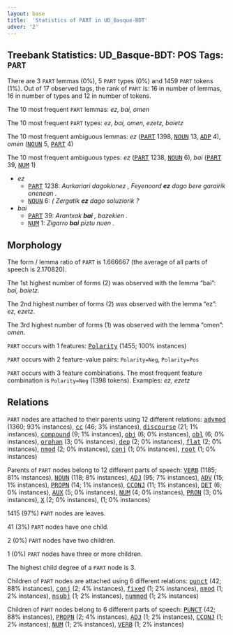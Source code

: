 ```yaml
---
layout: base
title:  'Statistics of PART in UD_Basque-BDT'
udver: '2'
---
```


## Treebank Statistics: UD_Basque-BDT: POS Tags: `PART`

There are 3 `PART` lemmas (0%), 5 `PART` types (0%) and 1459 `PART` tokens (1%).
Out of 17 observed tags, the rank of `PART` is: 16 in number of lemmas, 16 in number of types and 12 in number of tokens.

The 10 most frequent `PART` lemmas: <em>ez, bai, omen</em>

The 10 most frequent `PART` types:  <em>ez, bai, omen, ezetz, baietz</em>

The 10 most frequent ambiguous lemmas: <em>ez</em> (<tt><a href="eu_bdt-pos-PART.html">PART</a></tt> 1398, <tt><a href="eu_bdt-pos-NOUN.html">NOUN</a></tt> 13, <tt><a href="eu_bdt-pos-ADP.html">ADP</a></tt> 4), <em>omen</em> (<tt><a href="eu_bdt-pos-NOUN.html">NOUN</a></tt> 5, <tt><a href="eu_bdt-pos-PART.html">PART</a></tt> 4)

The 10 most frequent ambiguous types:  <em>ez</em> (<tt><a href="eu_bdt-pos-PART.html">PART</a></tt> 1238, <tt><a href="eu_bdt-pos-NOUN.html">NOUN</a></tt> 6), <em>bai</em> (<tt><a href="eu_bdt-pos-PART.html">PART</a></tt> 39, <tt><a href="eu_bdt-pos-NUM.html">NUM</a></tt> 1)


* <em>ez</em>
  * <tt><a href="eu_bdt-pos-PART.html">PART</a></tt> 1238: <em>Aurkariari dagokionez , Feyenoord <b>ez</b> dago bere garairik onenean .</em>
  * <tt><a href="eu_bdt-pos-NOUN.html">NOUN</a></tt> 6: <em>( Zergatik <b>ez</b> dago soluziorik ?</em>
* <em>bai</em>
  * <tt><a href="eu_bdt-pos-PART.html">PART</a></tt> 39: <em>Arantxak <b>bai</b> , bazekien .</em>
  * <tt><a href="eu_bdt-pos-NUM.html">NUM</a></tt> 1: <em>Zigarro <b>bai</b> piztu nuen .</em>

## Morphology

The form / lemma ratio of `PART` is 1.666667 (the average of all parts of speech is 2.170820).

The 1st highest number of forms (2) was observed with the lemma “bai”: <em>bai, baietz</em>.

The 2nd highest number of forms (2) was observed with the lemma “ez”: <em>ez, ezetz</em>.

The 3rd highest number of forms (1) was observed with the lemma “omen”: <em>omen</em>.

`PART` occurs with 1 features: <tt><a href="eu_bdt-feat-Polarity.html">Polarity</a></tt> (1455; 100% instances)

`PART` occurs with 2 feature-value pairs: `Polarity=Neg`, `Polarity=Pos`

`PART` occurs with 3 feature combinations.
The most frequent feature combination is `Polarity=Neg` (1398 tokens).
Examples: <em>ez, ezetz</em>


## Relations

`PART` nodes are attached to their parents using 12 different relations: <tt><a href="eu_bdt-dep-advmod.html">advmod</a></tt> (1360; 93% instances), <tt><a href="eu_bdt-dep-cc.html">cc</a></tt> (46; 3% instances), <tt><a href="eu_bdt-dep-discourse.html">discourse</a></tt> (21; 1% instances), <tt><a href="eu_bdt-dep-compound.html">compound</a></tt> (9; 1% instances), <tt><a href="eu_bdt-dep-obj.html">obj</a></tt> (6; 0% instances), <tt><a href="eu_bdt-dep-obl.html">obl</a></tt> (6; 0% instances), <tt><a href="eu_bdt-dep-orphan.html">orphan</a></tt> (3; 0% instances), <tt><a href="eu_bdt-dep-dep.html">dep</a></tt> (2; 0% instances), <tt><a href="eu_bdt-dep-flat.html">flat</a></tt> (2; 0% instances), <tt><a href="eu_bdt-dep-nmod.html">nmod</a></tt> (2; 0% instances), <tt><a href="eu_bdt-dep-conj.html">conj</a></tt> (1; 0% instances), <tt><a href="eu_bdt-dep-root.html">root</a></tt> (1; 0% instances)

Parents of `PART` nodes belong to 12 different parts of speech: <tt><a href="eu_bdt-pos-VERB.html">VERB</a></tt> (1185; 81% instances), <tt><a href="eu_bdt-pos-NOUN.html">NOUN</a></tt> (118; 8% instances), <tt><a href="eu_bdt-pos-ADJ.html">ADJ</a></tt> (95; 7% instances), <tt><a href="eu_bdt-pos-ADV.html">ADV</a></tt> (15; 1% instances), <tt><a href="eu_bdt-pos-PROPN.html">PROPN</a></tt> (14; 1% instances), <tt><a href="eu_bdt-pos-CCONJ.html">CCONJ</a></tt> (11; 1% instances), <tt><a href="eu_bdt-pos-DET.html">DET</a></tt> (6; 0% instances), <tt><a href="eu_bdt-pos-AUX.html">AUX</a></tt> (5; 0% instances), <tt><a href="eu_bdt-pos-NUM.html">NUM</a></tt> (4; 0% instances), <tt><a href="eu_bdt-pos-PRON.html">PRON</a></tt> (3; 0% instances), <tt><a href="eu_bdt-pos-X.html">X</a></tt> (2; 0% instances),  (1; 0% instances)

1415 (97%) `PART` nodes are leaves.

41 (3%) `PART` nodes have one child.

2 (0%) `PART` nodes have two children.

1 (0%) `PART` nodes have three or more children.

The highest child degree of a `PART` node is 3.

Children of `PART` nodes are attached using 6 different relations: <tt><a href="eu_bdt-dep-punct.html">punct</a></tt> (42; 88% instances), <tt><a href="eu_bdt-dep-conj.html">conj</a></tt> (2; 4% instances), <tt><a href="eu_bdt-dep-fixed.html">fixed</a></tt> (1; 2% instances), <tt><a href="eu_bdt-dep-nmod.html">nmod</a></tt> (1; 2% instances), <tt><a href="eu_bdt-dep-nsubj.html">nsubj</a></tt> (1; 2% instances), <tt><a href="eu_bdt-dep-nummod.html">nummod</a></tt> (1; 2% instances)

Children of `PART` nodes belong to 6 different parts of speech: <tt><a href="eu_bdt-pos-PUNCT.html">PUNCT</a></tt> (42; 88% instances), <tt><a href="eu_bdt-pos-PROPN.html">PROPN</a></tt> (2; 4% instances), <tt><a href="eu_bdt-pos-ADJ.html">ADJ</a></tt> (1; 2% instances), <tt><a href="eu_bdt-pos-CCONJ.html">CCONJ</a></tt> (1; 2% instances), <tt><a href="eu_bdt-pos-NUM.html">NUM</a></tt> (1; 2% instances), <tt><a href="eu_bdt-pos-VERB.html">VERB</a></tt> (1; 2% instances)


